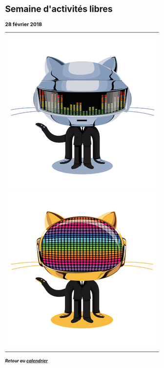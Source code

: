 # Semaine d'activités libres

### 28 février 2018

-----
![Image https://octodex.github.com/daftpunktocat-thomas par James Kang](/assets/daftpunktocat-thomas.gif) ![Image https://octodex.github.com/daftpunktocat-guy par James Kang](/assets/daftpunktocat-guy.gif)

-----

##### Retour au [calendrier](/calendrier.md)
